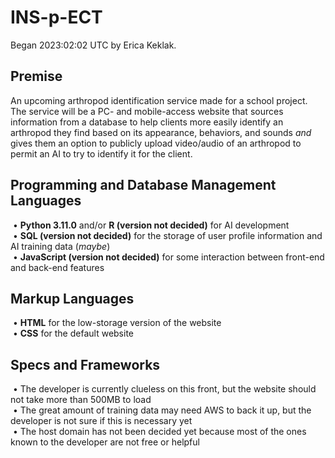 # INS-p-ECT
Began 2023:02:02 UTC by Erica Keklak.
## Premise
An upcoming arthropod identification service made for a school project. The service will be a PC- and mobile-access website that sources information from a database to help clients more easily identify an arthropod they find based on its appearance, behaviors, and sounds <i>and</i> gives them an option to publicly upload video/audio of an arthropod to permit an AI to try to identify it for the client.
## Programming and Database Management Languages
&nbsp;&bull;&nbsp;**Python 3.11.0** and/or **R (version not decided)** for AI development<br>
&nbsp;&bull;&nbsp;**SQL (version not decided)** for the storage of user profile information and AI training data (*maybe*)<br>
&nbsp;&bull;&nbsp;**JavaScript (version not decided)** for some interaction between front-end and back-end features
## Markup Languages
&nbsp;&bull;&nbsp;**HTML** for the low-storage version of the website<br>
&nbsp;&bull;&nbsp;**CSS** for the default website
## Specs and Frameworks
&nbsp;&bull;&nbsp;The developer is currently clueless on this front, but the website should not take more than 500MB to load<br>
&nbsp;&bull;&nbsp;The great amount of training data may need AWS to back it up, but the developer is not sure if this is necessary yet<br>
&nbsp;&bull;&nbsp;The host domain has not been decided yet because most of the ones known to the developer are not free or helpful
